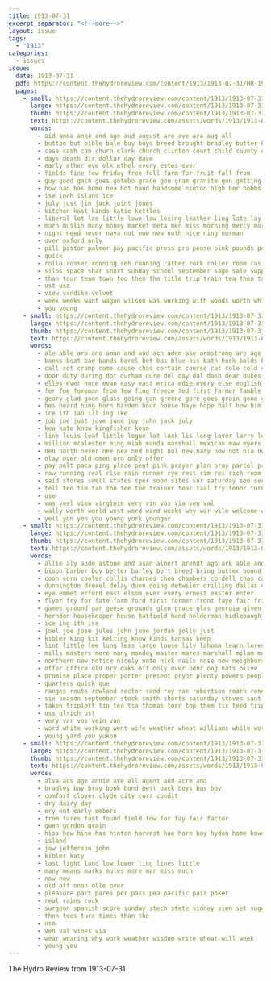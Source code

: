 ```yaml
---
title: 1913-07-31
excerpt_separator: "<!--more-->"
layout: issue
tags:
  - "1913"
categories:
  - issues
issue:
  date: 1913-07-31
  pdf: https://content.thehydroreview.com/content/1913/1913-07-31/HR-1913-07-31.pdf
  pages:
    - small: https://content.thehydroreview.com/content/1913/1913-07-31/small/HR-1913-07-31-01.jpg
      large: https://content.thehydroreview.com/content/1913/1913-07-31/large/HR-1913-07-31-01.jpg
      thumb: https://content.thehydroreview.com/content/1913/1913-07-31/thumbnails/HR-1913-07-31-01.jpg
      text: https://content.thehydroreview.com/assets/words/1913/1913-07-31/HR-1913-07-31-01.txt
      words:
        - aid anda anke and age aud august are ave ara aug all
        - button but bible bale buy boys breed brought bradley butter best brother bar bombeck business been buck ber bas boy bach bridgeport
        - case cash can churn clark church clinton court child county carl caddo carry come calle canning city chamber courts christian cream cave call
        - days death dir dollar day dave
        - early ether eve elk ethel every estes ever
        - fields fine few friday free full farm for fruit fall from
        - guy good gain goes gotebo grade gou gram granite gun getting grass guthrie geary goods gray
        - how had has home hea hot hand handsome hinton high her hobbs hay hydro homan hardware holding
        - ise inch island ice
        - july just jin jack joint jones
        - kitchen kast kinds katie kettles
        - liberal lot lae little lawn law losing leather ling late lay lent light let lynn large labor line lover
        - morn muslin many money market meta men miss morning mercy morose much most monday must more might mens milk music mode
        - night need never naya not now new noth nice ning norman
        - over oxford only
        - pill pastor palmer pay pacific press pro pense pink pounds pema peach price profit power patent
        - quick
        - rollo rosser ronning reh running rather rock roller room ras red
        - silos space shar short sunday school september sage sale supply sion sharpless soon sane stock see special spring say sweet summer such size state sell saving silo she springs store sand selling season
        - than tour team town too them the title trip train tea then talk terr tucker teat taken tan
        - ust use
        - view vandike velvet
        - week weeks want wagon wilson was working with woods worth white weatherford will warm why wife wash webster work
        - you young
    - small: https://content.thehydroreview.com/content/1913/1913-07-31/small/HR-1913-07-31-02.jpg
      large: https://content.thehydroreview.com/content/1913/1913-07-31/large/HR-1913-07-31-02.jpg
      thumb: https://content.thehydroreview.com/content/1913/1913-07-31/thumbnails/HR-1913-07-31-02.jpg
      text: https://content.thehydroreview.com/assets/words/1913/1913-07-31/HR-1913-07-31-02.txt
      words:
        - ale able aro ano aman and aud ach adem ake armstrong are age alva als ang ard arms all
        - banks beat bae bands barel bet bas blue bis bath buck bolds been board bin beni bold bea best beats bias bang bar black bear butler buy bay bacco berkeley bead blood bound balls but blake business basi began big bia bounds beard ber boy blond bur bitterly back beach bank bey
        - call cot cramp came cause chas certain course cat cole cold courage cloudy culvert companion cost cama calles col cake cos can cue carry con carolina cruce chase chi cook courtier
        - door duty during dot durham dure del day dal dash dear dukes death dene dark doing dollar debi days dough dog dick
        - elles ever ence evan easy east erica edie every else english early era earl ede ear
        - fer foe foreman from few fing freeze fed first farmer famble fort fey finger for fellow felt feller former free found friday fore fine flow
        - geary glad goon glass going gan greene gore goes grain gone ger good
        - hes heard hung horn harden hour house haye hope half how him hell heen hammock heap hay head hearing home hans hand hoy hydro husband hie haste herald herp had husky hag hands hum her helen has
        - ice ith ian ill ing ike
        - job joe just jove june joy john jack july
        - kea kate know kingfisher koso
        - line louis leaf little logue lat lack lis long lover larry let love lose lie late loan last lide like levers
        - million mcalester ming miah manda marshall mexican maw myers made mora mauk more mogan mile moro morn moment money maer mae mat matter mex miss mere mas man mary must men might mans min
        - nen north never nee nea ned night nol new nary now not nia nor near nie
        - olay over old omen ord only offer
        - pay pelt paca ping place pent pink prayer plan pray parcel profit pipe pee parcels paul present per pounds plenty peay pero patt pure points
        - raw running real rise rain runner rye rest rim rei rich room ram roberta roe rake rime race rat repetto ran ray rates run rear ring
        - said stores swell states sper soon sites sur saturday seo second sund sun saunders state sock sands steer siow surprise saving sor seems stand still swan sil shower stan step sia ship sister sack shall speed sed smoke see salmon salts saw special seat seah such show senator stuff shook stover strong suy sunday son sera speaker stange
        - tell ten tim tan too tee tue trainer tear taal try tenor turns tes trom tees tobacco them town than teen tennis tice tote ted tender the tat terrible turn trace take tor thomas trial tam toe thow tua toten then
        - use
        - vas veal view virginia very vin vos via ven val
        - wally worth world west word ward weeks why war wile welcome way wife weekly will wes wainer wave warn willie win watch wart waid wilder working willis warm was wake walt went winsor well wallop worn wee wilt while with wish weak weld wood wie
        - yell yon yen you young york younger
    - small: https://content.thehydroreview.com/content/1913/1913-07-31/small/HR-1913-07-31-03.jpg
      large: https://content.thehydroreview.com/content/1913/1913-07-31/large/HR-1913-07-31-03.jpg
      thumb: https://content.thehydroreview.com/content/1913/1913-07-31/thumbnails/HR-1913-07-31-03.jpg
      text: https://content.thehydroreview.com/assets/words/1913/1913-07-31/HR-1913-07-31-03.txt
      words:
        - allie aly aude astone and asan albert arendt ago ark able anda aid annie aus agent allen are ave aug all acre alf
        - bison barber buy better barley bert breed bring butter bound brought barr begun beard bunch benham bridge bonus best baske business benscoter band beams bolder but bertha brown bus bread bank brother beat been big blanch bran boys beatrice bar boo blackwell
        - coon corn cooler collis charnes chen chambers cordell chas cash cold cake call chief come cook che clase cost caddo choice can collier cotton city card con chronic carrier cellar cedar company county carl collins came class charles cott cream charley
        - dunnington drexel delay dunn doing detwiler drilling dallas damp down daughter dollar dinner death date day doane during davis
        - eye emmet erford east elsom ever every ernest easter enter
        - flyer fry for fate farm ford first former front faye fair friday fed furnish flies frank free felton flor fred fam fore friends fell felt florida fall far fon from few fresh farms
        - games ground gar geese grounds glen grace glas georgia given german goes garrison grand glass going good gilmore gave geary general gentle
        - herndon housekeeper house hatfield hand holderman hidlebaugh hae hydro helen hom halter hot home hogan harry has hungate hes hettie head her homa had high hie hickey honor henderson hardware henry hands huss hold hay
        - ice ing ith ise
        - joel joe jose jules john june jordan jolly just
        - kibler king kit kelting know kinds kansas keep
        - lint little lee lung less large loose lily lahoma learn lorene line left long laundry loan last lat law
        - mills masters mere many monday master mares marshall milam money maggie mail meal main missouri mare mat morning may mules miss meals more maia music market mense merit mary morn
        - northern new notice nicely note nick nails nose now neighbors nee nest norman night
        - offer office old ory oaks off only over odor ong oats olive
        - promise place proper porter present pryor plenty powers people pay post past price public per proud pleasant pounds park part pope pair
        - quarters quick que
        - ranges route rowland rector rand roy rae robertson roark renew ransom ready roe ree room rye rent rinearson res ryther reg reason rock red
        - sie season september stock smith shorts saturday stoves sant send sult star seed staten see stover second sun standard sunday sister sese sat service state sharpless save sata scott sam sons strong six show seton stand sale shorty surprise schools springs special short sok sell such silo sas supper supply suits son summer sept scharf sous street sole sarah store
        - taken triplett tin tea tia thomas torr top them tix teed tripplett the turn troub thompson thelma tor thirsk try take thie thistle than ting track trip tom toor
        - uss ulrich ust
        - very var vos vein van
        - word white working went wife weather wheat williams while work wyatt was week weatherford william winter worth write winne wells want with wish wright west wil wilson willis well will
        - young yard you yukon
    - small: https://content.thehydroreview.com/content/1913/1913-07-31/small/HR-1913-07-31-04.jpg
      large: https://content.thehydroreview.com/content/1913/1913-07-31/large/HR-1913-07-31-04.jpg
      thumb: https://content.thehydroreview.com/content/1913/1913-07-31/thumbnails/HR-1913-07-31-04.jpg
      text: https://content.thehydroreview.com/assets/words/1913/1913-07-31/HR-1913-07-31-04.txt
      words:
        - alva acs age annie are all agent aud acre and
        - bradley bay bray book bond best back boys bus boy
        - comfort clover clyde city corr condit
        - dry dairy day
        - ery ent early embers
        - from fares fast found field fow for fay fair factor
        - gwen gordon grain
        - hiss how hine has hinton harvest hae hore hay hyden home howe hil
        - island
        - jaw jefferson john
        - kibler katy
        - last light land low lower ling lines little
        - many means marks mules more mar miss much
        - now new
        - old off onan olle over
        - pleasure part pares per pass pea pacific pair poker
        - real rains rock
        - surgeon spanish score sunday stech state sidney sien set suggs short side standard summers stuff
        - then tees ture times than the
        - use
        - ven val vines via
        - wear wearing why work weather wisdom write wheat will week
        - young you
---
```


The Hydro Review from 1913-07-31

<!--more-->

